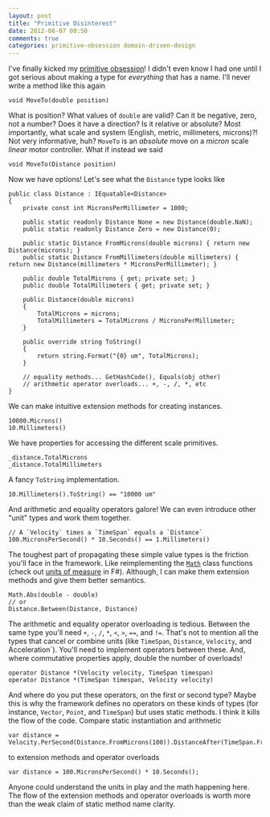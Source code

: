 ```yaml
---
layout: post
title: "Primitive Disinterest"
date: 2012-08-07 00:50
comments: true
categories: primitive-obsession domain-driven-design
---
```


I've finally kicked my [primitive obsession][ob]! I didn't even know I had one until I got serious about making a type for *everything* that has a name. I'll never write a method like this again

    void MoveTo(double position)

What is position? What values of `double` are valid? Can it be negative, zero, not a number? Does it have a direction? Is it relative or absolute? Most importantly, what scale and system (English, metric, millimeters, microns)?! Not very informative, huh? `MoveTo` is an *absolute* move on a *micron* scale *linear* motor controller. What if instead we said

    void MoveTo(Distance position)

Now we have options! Let's see what the `Distance` type looks like

```
public class Distance : IEquatable<Distance>
{
    private const int MicronsPerMillimeter = 1000;

    public static readonly Distance None = new Distance(double.NaN);
    public static readonly Distance Zero = new Distance(0);

    public static Distance FromMicrons(double microns) { return new Distance(microns); }
    public static Distance FromMillimeters(double millimeters) { return new Distance(millimeters * MicronsPerMillimeter); }

    public double TotalMicrons { get; private set; }
    public double TotalMillimeters { get; private set; }

    public Distance(double microns)
    {
        TotalMicrons = microns;
        TotalMillimeters = TotalMicrons / MicronsPerMillimeter;
    }

    public override string ToString()
    {
        return string.Format("{0} um", TotalMicrons);
    }

    // equality methods... GetHashCode(), Equals(obj other)
    // arithmetic operator overloads... +, -, /, *, etc
}
```

We can make intuitive extension methods for creating instances.

    10000.Microns()
    10.Millimeters()

We have properties for accessing the different scale primitives.

    _distance.TotalMicrons
    _distance.TotalMillimeters

A fancy `ToString` implementation.

    10.Millimeters().ToString() == "10000 um"

And arithmetic and equality operators galore! We can even introduce other "unit" types and work them together.

    // A `Velocity` times a `TimeSpan` equals a `Distance`
    100.MicronsPerSecond() * 10.Seconds() == 1.Millimeters()

The toughest part of propagating these simple value types is the friction you'll face in the framework. Like reimplementing the [`Math`][math] class functions (check out [units of measure][uom] in F#). Although, I can make them extension methods and give them better semantics.

    Math.Abs(double - double) 
    // or
    Distance.Between(Distance, Distance)

The arithmetic and equality operator overloading is tedious. Between the same type you'll need `+`, `-`, `/`, `*`, `<`, `>`, `==`, and `!=`. That's not to mention all the types that cancel or combine units (like `TimeSpan`, `Distance`, `Velocity`, and Acceleration`). You'll need to implement operators between these. And, where commutative properties apply, double the number of overloads!

    operator Distance *(Velocity velocity, TimeSpan timespan)
    operator Distance *(TimeSpan timespan, Velocity velocity)

And where do you put these operators, on the first or second type? Maybe this is why the framework defines no operators on these kinds of types (for instance, `Vector`, `Point`, and `TimeSpan`) but uses static methods. I think it kills the flow of the code. Compare static instantiation and arithmetic

    var distance = Velocity.PerSecond(Distance.FromMicrons(100)).DistanceAfter(TimeSpan.FromSeconds(10));

to extension methods and operator overloads

    var distance = 100.MicronsPerSecond() * 10.Seconds();

Anyone could understand the units in play and the math happening here. The flow of the extension methods and operator overloads is worth more than the weak claim of static method name clarity.

 [ob]: http://grabbagoft.blogspot.com/2007/12/dealing-with-primitive-obsession.html
 [math]: http://msdn.microsoft.com/en-us/library/system.math.aspx
 [uom]: http://blogs.msdn.com/b/andrewkennedy/archive/2008/08/29/units-of-measure-in-f-part-one-introducing-units.aspx